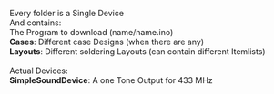 Every folder is a Single Device <br>
And contains: <br>
The Program to download (name/name.ino) <br>
<b>Cases</b>: Different case Designs (when there are any) <br>
<b>Layouts</b>: Different soldering Layouts (can contain different Itemlists) <br>
<br>
Actual Devices:<br>
<b>SimpleSoundDevice</b>: A one Tone Output for 433 MHz
